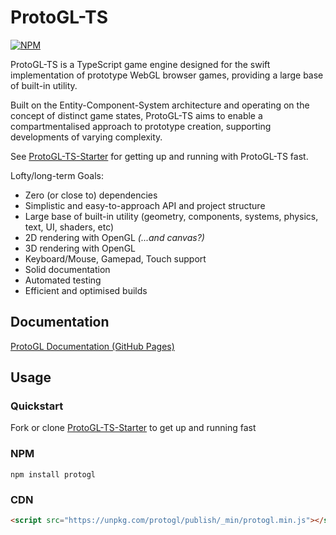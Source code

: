 # ProtoGL-TS

[![NPM](https://badge.fury.io/js/protogl.svg)](https://badge.fury.io/js/protogl)

ProtoGL-TS is a TypeScript game engine designed for the swift implementation of prototype WebGL browser games, providing a large base of built-in utility.

Built on the Entity-Component-System architecture and operating on the concept of distinct game states, ProtoGL-TS aims to enable a compartmentalised approach
to prototype creation, supporting developments of varying complexity.

See [ProtoGL-TS-Starter](https://github.com/jonnopon/ProtoGL-TS-Starter) for getting up and running with ProtoGL-TS fast.

Lofty/long-term Goals:
- Zero (or close to) dependencies
- Simplistic and easy-to-approach API and project structure
- Large base of built-in utility (geometry, components, systems, physics, text, UI, shaders, etc)
- 2D rendering with OpenGL *(...and canvas?)*
- 3D rendering with OpenGL
- Keyboard/Mouse, Gamepad, Touch support
- Solid documentation
- Automated testing
- Efficient and optimised builds


## Documentation

[ProtoGL Documentation (GitHub Pages)](https://jonnopon.github.io/ProtoGL-TS/)


## Usage

### Quickstart

Fork or clone [ProtoGL-TS-Starter](https://github.com/jonnopon/ProtoGL-TS-Starter) to get up and running fast

### NPM

`npm install protogl`

### CDN

```html
<script src="https://unpkg.com/protogl/publish/_min/protogl.min.js"></script>
```

